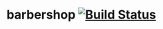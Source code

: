 # barbershop [![Build Status](https://travis-ci.org/meetup/barbershop.svg?branch=master)](https://travis-ci.org/meetup/barbershop)